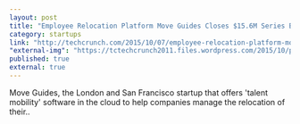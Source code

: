 ```yaml
---
layout: post
title: "Employee Relocation Platform Move Guides Closes $15.6M Series B | TechCrunch"
category: startups
link: "http://techcrunch.com/2015/10/07/employee-relocation-platform-move-guides-closes-15-6m-series-b/?ncid=rss"
"external-img": "https://tctechcrunch2011.files.wordpress.com/2015/10/press-release-image.jpg?w=764&h=400&crop=1"
published: true
external: true
---
```

<p>
Move Guides, the London and San Francisco startup that offers 'talent mobility' software in the cloud to help companies manage the relocation of their..</p>